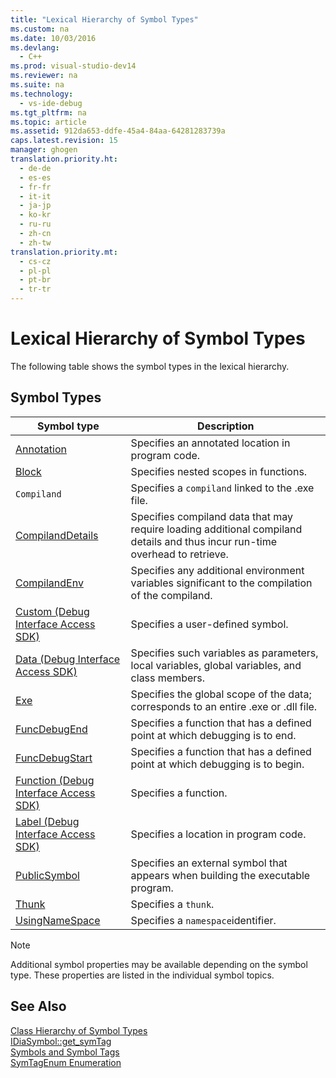 ```yaml
---
title: "Lexical Hierarchy of Symbol Types"
ms.custom: na
ms.date: 10/03/2016
ms.devlang: 
  - C++
ms.prod: visual-studio-dev14
ms.reviewer: na
ms.suite: na
ms.technology: 
  - vs-ide-debug
ms.tgt_pltfrm: na
ms.topic: article
ms.assetid: 912da653-ddfe-45a4-84aa-64281283739a
caps.latest.revision: 15
manager: ghogen
translation.priority.ht: 
  - de-de
  - es-es
  - fr-fr
  - it-it
  - ja-jp
  - ko-kr
  - ru-ru
  - zh-cn
  - zh-tw
translation.priority.mt: 
  - cs-cz
  - pl-pl
  - pt-br
  - tr-tr
---
```

# Lexical Hierarchy of Symbol Types
The following table shows the symbol types in the lexical hierarchy.  
  
## Symbol Types  
  
|Symbol type|Description|  
|-----------------|-----------------|  
|[Annotation](../VS_debugger/Annotation.md)|Specifies an annotated location in program code.|  
|[Block](../VS_debugger/Block.md)|Specifies nested scopes in functions.|  
|`Compiland`|Specifies a `compiland` linked to the .exe file.|  
|[CompilandDetails](../VS_debugger/CompilandDetails.md)|Specifies compiland data that may require loading additional compiland details and thus incur run-time overhead to retrieve.|  
|[CompilandEnv](../VS_debugger/CompilandEnv.md)|Specifies any additional environment variables significant to the compilation of the compiland.|  
|[Custom (Debug Interface Access SDK)](../VS_debugger/Custom--Debug-Interface-Access-SDK-.md)|Specifies a user-defined symbol.|  
|[Data (Debug Interface Access SDK)](../VS_debugger/Data--Debug-Interface-Access-SDK-.md)|Specifies such variables as parameters, local variables, global variables, and class members.|  
|[Exe](../VS_debugger/Exe.md)|Specifies the global scope of the data; corresponds to an entire .exe or .dll file.|  
|[FuncDebugEnd](../VS_debugger/FuncDebugEnd.md)|Specifies a function that has a defined point at which debugging is to end.|  
|[FuncDebugStart](../VS_debugger/FuncDebugStart.md)|Specifies a function that has a defined point at which debugging is to begin.|  
|[Function (Debug Interface Access SDK)](../VS_debugger/Function--Debug-Interface-Access-SDK-.md)|Specifies a function.|  
|[Label (Debug Interface Access SDK)](../VS_debugger/Label--Debug-Interface-Access-SDK-.md)|Specifies a location in program code.|  
|[PublicSymbol](../VS_debugger/PublicSymbol.md)|Specifies an external symbol that appears when building the executable program.|  
|[Thunk](../VS_debugger/Thunk.md)|Specifies a `thunk`.|  
|[UsingNameSpace](../VS_debugger/UsingNameSpace.md)|Specifies a `namespace`identifier.|  
  
> [!NOTE]
>  Additional symbol properties may be available depending on the symbol type. These properties are listed in the individual symbol topics.  
  
## See Also  
 [Class Hierarchy of Symbol Types](../VS_debugger/Class-Hierarchy-of-Symbol-Types.md)   
 [IDiaSymbol::get_symTag](../VS_debugger/IDiaSymbol--get_symTag.md)   
 [Symbols and Symbol Tags](../VS_debugger/Symbols-and-Symbol-Tags.md)   
 [SymTagEnum Enumeration](../VS_debugger/SymTagEnum.md)